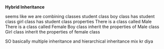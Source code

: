 **Hybrid Inheritance**

seems like we are combining classes
student class 
boy class has student class
girl class has student class properties
There is a class called Male 
There is a class called Female
Boy class inherit the properties of Male class
Girl class inherit the properties of female class

SO basically multiple inheritance and hierarchical inheritance mix kr diya 

